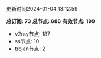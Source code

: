 更新时间2024-01-04 13:12:59

**总订阅: 73**
**总节点: 686**
**有效节点: 199**
- v2ray节点: 187
- ss节点: 10
- trojan节点: 2
